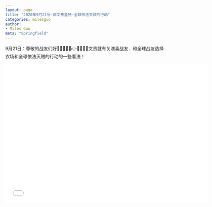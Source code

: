```yaml
---
layout: page
title: "2020年9月21号·郭文贵盖特·全球依法灭贼的行动"
categories: milesguo
author:
- Miles Guo
meta: "Springfield"
---
```


9月21日：尊敬的战友们好🙏🙏🙏🙏🙏👉🙏🙏🙏🙏文贵就有关澳喜战友．和全球战友选择农场和全球依法灭贼的行动的一些看法！ 

<center>
<iframe width="640" height="440" src="../../../../video/milesguo/2020_09_21_Miles_Guo_Getter_6.mp4" frameborder="0" allow="accelerometer; autoplay; encrypted-media; gyroscope; picture-in-picture" allowfullscreen></iframe>
</center>
